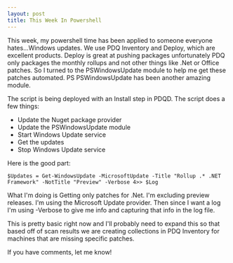 ```yaml
---
layout: post
title: This Week In Powershell
---
```


This week, my powershell time has been applied to someone everyone hates...Windows updates. We use PDQ Inventory and Deploy,
which are excellent products. Deploy is great at pushing packages unfortunately PDQ only packages the monthly rollups
and not other things like .Net or Office patches. So I turned to the PSWindowsUpdate module to help me get these patches
automated. PS PSWindowsUpdate has been another amazing module.

The script is being deployed with an Install step in PDQD. The script does a few things:
 - Update the Nuget package provider
 - Update the PSWindowsUpdate module
 - Start Windows Update service
 - Get the updates
 - Stop Windows Update service

Here is the good part:

```
$Updates = Get-WindowsUpdate -MicrosoftUpdate -Title "Rollup .* .NET Framework" -NotTitle "Preview" -Verbose 4>> $Log
```

What I'm doing is Getting only patches for .Net. I'm excluding preview releases. I'm using the Microsoft Update provider.
Then since I want a log I'm using -Verbose to give me info and capturing that info in the log file.

This is pretty basic right now and I'll probably need to expand this so that based off of scan results we are creating
collections in PDQ Inventory for machines that are missing specific patches.

If you have comments, let me know!